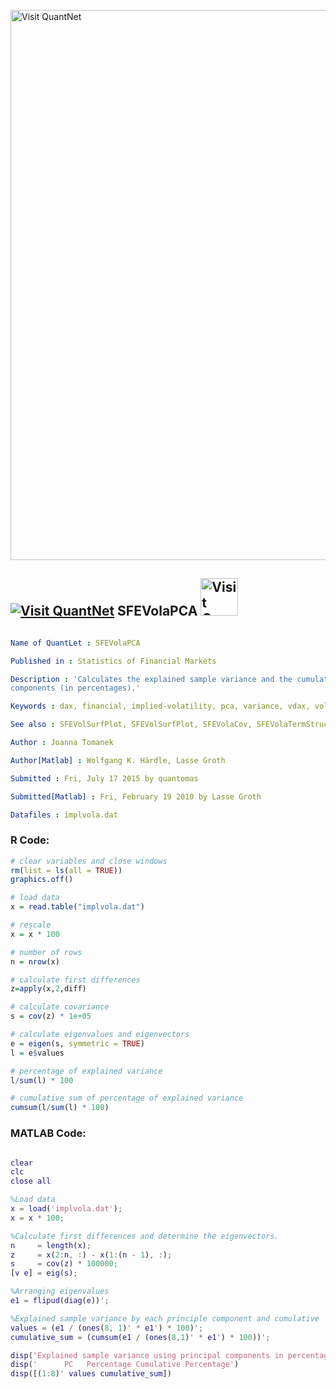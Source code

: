 
[<img src="https://github.com/QuantLet/Styleguide-and-FAQ/blob/master/pictures/banner.png" width="880" alt="Visit QuantNet">](http://quantlet.de/index.php?p=info)

## [<img src="https://github.com/QuantLet/Styleguide-and-Validation-procedure/blob/master/pictures/qloqo.png" alt="Visit QuantNet">](http://quantlet.de/) **SFEVolaPCA** [<img src="https://github.com/QuantLet/Styleguide-and-Validation-procedure/blob/master/pictures/QN2.png" width="60" alt="Visit QuantNet 2.0">](http://quantlet.de/d3/ia)

```yaml

Name of QuantLet : SFEVolaPCA

Published in : Statistics of Financial Markets

Description : 'Calculates the explained sample variance and the cumulative variance using principal
components (in percentages).'

Keywords : dax, financial, implied-volatility, pca, variance, vdax, volatility

See also : SFEVolSurfPlot, SFEVolSurfPlot, SFEVolaCov, SFEVolaTermStructure

Author : Joanna Tomanek

Author[Matlab] : Wolfgang K. Härdle, Lasse Groth

Submitted : Fri, July 17 2015 by quantomas

Submitted[Matlab] : Fri, February 19 2010 by Lasse Groth

Datafiles : implvola.dat

```


### R Code:
```r
# clear variables and close windows
rm(list = ls(all = TRUE))
graphics.off()

# load data
x = read.table("implvola.dat")

# rescale
x = x * 100

# number of rows
n = nrow(x)

# calculate first differences
z=apply(x,2,diff)

# calculate covariance
s = cov(z) * 1e+05

# calculate eigenvalues and eigenvectors
e = eigen(s, symmetric = TRUE)
l = e$values

# percentage of explained variance
l/sum(l) * 100

# cumulative sum of percentage of explained variance
cumsum(l/sum(l) * 100)

```

### MATLAB Code:
```matlab

clear
clc
close all

%Load data
x = load('implvola.dat');
x = x * 100;

%Calculate first differences and determine the eigenvectors.
n     = length(x);
z     = x(2:n, :) - x(1:(n - 1), :);
s     = cov(z) * 100000;
[v e] = eig(s);

%Arranging eigenvalues
e1 = flipud(diag(e))';

%Explained sample variance by each principle component and cumulative
values = (e1 / (ones(8, 1)' * e1') * 100)'; 
cumulative_sum = (cumsum(e1 / (ones(8,1)' * e1') * 100))';

disp('Explained sample variance using principal components in percentage')
disp('      PC   Percentage Cumulative Percentage')
disp([(1:8)' values cumulative_sum])

```
